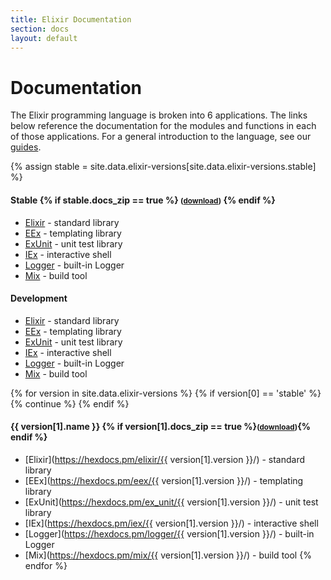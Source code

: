 ```yaml
---
title: Elixir Documentation
section: docs
layout: default
---
```


# Documentation

The Elixir programming language is broken into 6 applications. The links below
reference the documentation for the modules and functions in each of those
applications. For a general introduction to the language, see our [guides](/getting-started/introduction.html).

{% assign stable = site.data.elixir-versions[site.data.elixir-versions.stable] %}

<h4 id="stable">Stable
  {% if stable.docs_zip == true %}
    <small>(<a href="https://github.com/elixir-lang/elixir/releases/download/v{{ stable.version }}/Docs.zip">download</a>)</small>
  {% endif %}
</h4>

* [Elixir](https://hexdocs.pm/elixir/) - standard library
* [EEx](https://hexdocs.pm/eex/) - templating library
* [ExUnit](https://hexdocs.pm/ex_unit/) - unit test library
* [IEx](https://hexdocs.pm/iex/) - interactive shell
* [Logger](https://hexdocs.pm/logger/) - built-in Logger
* [Mix](https://hexdocs.pm/mix/) - build tool

#### Development

* [Elixir](https://hexdocs.pm/elixir/main/) - standard library
* [EEx](https://hexdocs.pm/eex/main/) - templating library
* [ExUnit](https://hexdocs.pm/ex_unit/main/) - unit test library
* [IEx](https://hexdocs.pm/iex/main/) - interactive shell
* [Logger](https://hexdocs.pm/logger/main/) - built-in Logger
* [Mix](https://hexdocs.pm/mix/main/) - build tool

{% for version in site.data.elixir-versions %}
  {% if version[0] == 'stable' %}
    {% continue %}
  {% endif %}

<h4 id="{{ version[1].name }}">{{ version[1].name }}
  {% if version[1].docs_zip == true %}<small>(<a href="https://github.com/elixir-lang/elixir/releases/download/v{{ version[1].version }}/Docs.zip">download</a>)</small>{% endif %}
</h4>

* [Elixir](https://hexdocs.pm/elixir/{{ version[1].version }}/) - standard library
* [EEx](https://hexdocs.pm/eex/{{ version[1].version }}/) - templating library
* [ExUnit](https://hexdocs.pm/ex_unit/{{ version[1].version }}/) - unit test library
* [IEx](https://hexdocs.pm/iex/{{ version[1].version }}/) - interactive shell
* [Logger](https://hexdocs.pm/logger/{{ version[1].version }}/) - built-in Logger
* [Mix](https://hexdocs.pm/mix/{{ version[1].version }}/) - build tool
{% endfor %}
